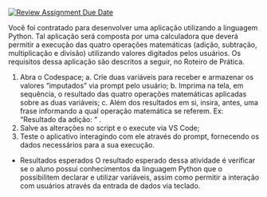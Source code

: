 [![Review Assignment Due Date](https://classroom.github.com/assets/deadline-readme-button-24ddc0f5d75046c5622901739e7c5dd533143b0c8e959d652212380cedb1ea36.svg)](https://classroom.github.com/a/9QLXbC0B)

Você foi contratado para desenvolver uma aplicação utilizando a linguagem Python. Tal aplicação será composta por uma calculadora que deverá permitir a execução das quatro operações matemáticas (adição, subtração, multiplicação e divisão) utilizando valores digitados pelos usuários. Os requisitos dessa aplicação são descritos a seguir, no Roteiro de Prática.

1.	Abra o Codespace;
a.	Crie duas variáveis para receber e armazenar os valores “imputados” via prompt pelo usuário;
b.	Imprima na tela, em sequência, o resultado das quatro operações matemáticas aplicadas sobre as duas variáveis;
c.	Além dos resultados em si, insira, antes, uma frase informando a qual operação matemática se referem. Ex: “Resultado da adição: “ .
4.	Salve as alterações no script e o execute via VS Code;
5.	Teste o aplicativo interagindo com ele através do prompt, fornecendo os dados necessários para a sua execução.

- Resultados esperados
O resultado esperado dessa atividade é verificar se o aluno possui conhecimentos da linguagem Python que o possibilitem declarar e utilizar variáveis, assim como permitir a interação com usuários através da entrada de dados via teclado. 

